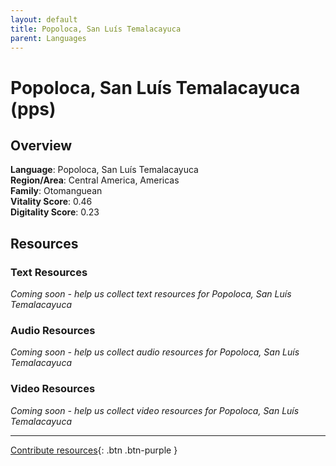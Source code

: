 ```yaml
---
layout: default
title: Popoloca, San Luís Temalacayuca
parent: Languages
---
```


# Popoloca, San Luís Temalacayuca (pps)

## Overview

**Language**: Popoloca, San Luís Temalacayuca  
**Region/Area**: Central America, Americas  
**Family**: Otomanguean  
**Vitality Score**: 0.46  
**Digitality Score**: 0.23  

## Resources

### Text Resources
*Coming soon - help us collect text resources for Popoloca, San Luís Temalacayuca*

### Audio Resources
*Coming soon - help us collect audio resources for Popoloca, San Luís Temalacayuca*

### Video Resources
*Coming soon - help us collect video resources for Popoloca, San Luís Temalacayuca*

---

[Contribute resources](https://fairtrain.github.io/){: .btn .btn-purple }
